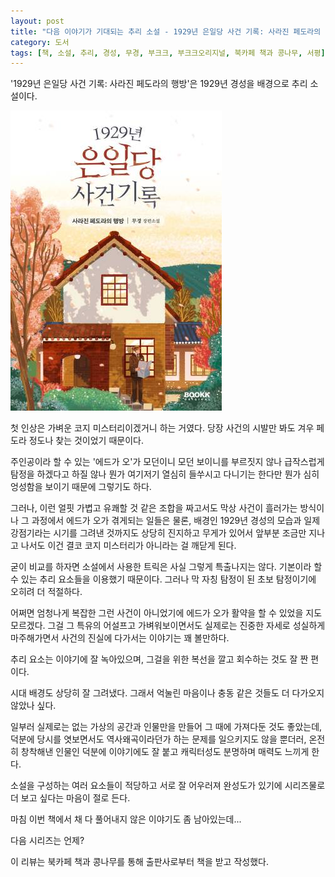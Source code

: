 ```yaml
---
layout: post
title: "다음 이야기가 기대되는 추리 소설 - 1929년 은일당 사건 기록: 사라진 페도라의 행방"
category: 도서
tags: [책, 소설, 추리, 경성, 무경, 부크크, 부크크오리지널, 북카페 책과 콩나무, 서평]
---
```


'1929년 은일당 사건 기록: 사라진 페도라의 행방'은
1929년 경성을 배경으로 추리 소설이다.

![표지](/images/1929-eunildang-case-record-book-h480.jpg)

첫 인상은 가벼운 코지 미스터리이겠거니 하는 거였다.
당장 사건의 시발만 봐도 겨우 페도라 정도나 찾는 것이었기 때문이다.

주인공이라 할 수 있는 '에드가 오'가
모던이니 모던 보이니를 부르짓지 않나
급작스럽게 탐정을 하겠다고 하질 않나
뭔가 여기저기 열심히 들쑤시고 다니기는 한다만
뭔가 심히 엉성함을 보이기 때문에 그렇기도 하다.

그러나, 이런 얼핏 가볍고 유쾌할 것 같은 조합을 짜고서도
막상 사건이 흘러가는 방식이나
그 과정에서 에드가 오가 겪게되는 일들은 물론,
배경인 1929년 경성의 모습과 일제강점기라는 시기를 그려낸 것까지도
상당히 진지하고 무게가 있어서
앞부분 조금만 지나고 나서도 이건 결코 코지 미스터리가 아니라는 걸 깨닫게 된다.

굳이 비교를 하자면 소설에서 사용한 트릭은 사실 그렇게 특출나지는 않다.
기본이라 할 수 있는 추리 요소들을 이용했기 때문이다.
그러나 막 자칭 탐정이 된 초보 탐정이기에 오히려 더 적절하다.

어쩌면 엄청나게 복잡한 그런 사건이 아니었기에 에드가 오가 활약을 할 수 있었을 지도 모르겠다.
그걸 그 특유의 어설프고 가벼워보이면서도 실제로는 진중한 자세로 성실하게 마주해가면서
사건의 진실에 다가서는 이야기는 꽤 볼만하다.

추리 요소는 이야기에 잘 녹아있으며,
그걸을 위한 복선을 깔고 회수하는 것도 잘 짠 편이다.

시대 배경도 상당히 잘 그려냈다.
그래서 억눌린 마음이나 충동 같은 것들도 더 다가오지 않았나 싶다.

일부러 실제로는 없는 가상의 공간과 인물만을 만들어 그 때에 가져다둔 것도 좋았는데,
덕분에 당시를 엿보면서도 역사왜곡이라던가 하는 문제를 일으키지도 않을 뿐더러,
온전히 창착해낸 인물인 덕분에 이야기에도 잘 붙고
캐릭터성도 분명하며 매력도 느끼게 한다.

소설을 구성하는 여러 요소들이 적당하고 서로 잘 어우러져 완성도가 있기에
시리즈물로 더 보고 싶다는 마음이 절로 든다.

마침 이번 책에서 채 다 풀어내지 않은 이야기도 좀 남아있는데...

다음 시리즈는 언제?



<div class="im im-info">
이 리뷰는 북카페 책과 콩나무를 통해 출판사로부터 책을 받고 작성했다.
</div>
